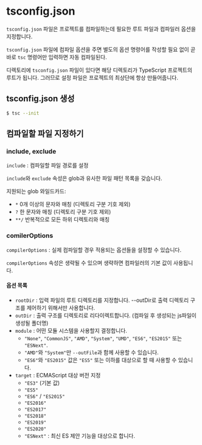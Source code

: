 # tsconfig.json

`tsconfig.json` 파일은 프로젝트를 컴파일하는데 필요한 루트 파일과 컴파일러 옵션을 지정합니다.

`tsconfig.json` 파일에 컴파일 옵션을 주면 별도의 옵션 명령어를 작성할 필요 없이 곧바로 `tsc` 명령어만 입력하면 자동 컴파일된다.

디렉토리에 `tsconfig.json` 파일이 있다면 해당 디렉토리가 TypeScript 프로젝트의 루트가 됩니다.
그러므로 설정 파일은 프로젝트의 최상단에 항상 만들어줍니다.

## tsconfig.json 생성

```bash
$ tsc --init
```

## 컴파일할 파일 지정하기

### include, exclude

`include` : 컴파일할 파일 경로를 설정

`include`와 `exclude` 속성은 glob과 유사한 파일 패턴 목록을 갖습니다.

지원되는 glob 와일드카드:

- `*` 0개 이상의 문자와 매칭 (디렉토리 구분 기호 제외)
- `?` 한 문자와 매칭 (디렉토리 구분 기호 제외)
- `**/` 반복적으로 모든 하위 디렉토리와 매칭

### comilerOptions

`compilerOptions` : 실제 컴파일할 경우 적용되는 옵션들을 설정할 수 있습니다.

`compilerOptions` 속성은 생략될 수 있으며 생략하면 컴파일러의 기본 값이 사용됩니다.

#### 옵션 목록

- `rootDir` : 입력 파일의 루트 디렉토리를 지정합니다. --outDir로 출력 디렉토리 구조를 제어하기 위해서만 사용합니다.
- `outDir` : 출력 구조를 디렉토리로 리다이렉트합니다. (컴파일 후 생성되는 js파일이 생성될 폴더명)
- `module` : 어떤 모듈 시스템을 사용할지 결정합니다.
  - `"None"`, `"CommonJS"`, `"AMD"`, `"System"`, `"UMD"`, `"ES6"`, `"ES2015"` 또는 `"ESNext"`.
  - `"AMD"`와 `"System"`만 `--outFile`과 함께 사용할 수 있습니다.
  - `"ES6"`와 `"ES2015"` 값은 `"ES5"` 또는 이하를 대상으로 할 때 사용할 수 있습니다.
- `target` : ECMAScript 대상 버전 지정
  - `"ES3"` (기본 값)
  - `"ES5"`
  - `"ES6"` / `"ES2015"`
  - `"ES2016"`
  - `"ES2017"`
  - `"ES2018"`
  - `"ES2019"`
  - `"ES2020"`
  - `"ESNext"` : 최신 ES 제안 기능을 대상으로 합니다.
